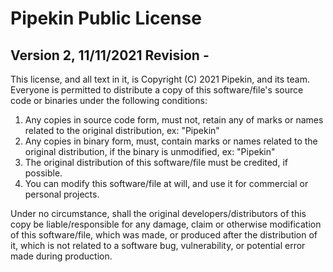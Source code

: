 # Pipekin Public License
## Version 2, 11/11/2021 Revision -

This license, and all text in it, is Copyright (C) 2021 Pipekin, and its team.
Everyone is permitted to distribute a copy of this software/file's source code or binaries under the following conditions:

  1. Any copies in source code form, must not, retain any of marks or names related to the original distribution, ex: "Pipekin"
  2. Any copies in binary form, must, contain marks or names related to the original distribution, if the binary is unmodified, 
	 ex: "Pipekin"
  3. The original distribution of this software/file must be credited, if possible.
  4. You can modify this software/file at will, and use it for commercial or personal projects.
 
Under no circumstance, shall the original developers/distributors of this copy be liable/responsible for any damage, claim or otherwise 
modification of this software/file, which was made, or produced after the distribution of it, which is not related to a 
software bug, vulnerability, or potential error made during production.
